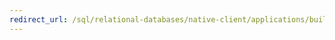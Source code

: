 ```yaml
---
redirect_url: /sql/relational-databases/native-client/applications/building-applications-with-sql-server-native-client
---
```

